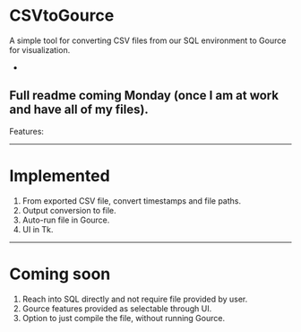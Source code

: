 # CSVtoGource
A simple tool for converting CSV files from our SQL environment to Gource for visualization.

-
Full readme coming Monday (once I am at work and have all of my files).
-

Features:

-----------
Implemented
===========
1. From exported CSV file, convert timestamps and file paths.
2. Output conversion to file.
3. Auto-run file in Gource.
4. UI in Tk.

-----------
Coming soon
===========
1. Reach into SQL directly and not require file provided by user.
2. Gource features provided as selectable through UI.
3. Option to just compile the file, without running Gource.
